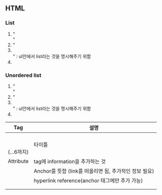 ## 

## HTML



### List

1. "<ol></ol>" 
2. "<li></li>" : ul안에서 list라는 것을 명시해주기 위함
3. 

### Unordered list

1. "<ul></ul>"
2. "<li></li>" : ul안에서 list라는 것을 명시해주기 위함
3. 











| Tag                  | 설명                                                   |
| -------------------- | ------------------------------------------------------ |
| <h1></h1> (...6까지) | 타이틀                                                 |
| Attribute            | tag에 information을 추가하는 것                        |
| <a></a>              | Anchor를 뜻함 (link를 떠올리면 됨, 추가적인 정보 필요) |
| <a hreg>             | hyperlink reference(anchor 태그에만 추가 가능)         |
|                      |                                                        |
|                      |                                                        |



